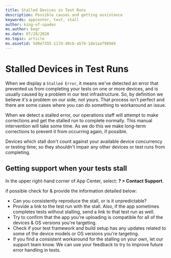 ```yaml
---
title: Stalled Devices in Test Runs
description: Possible causes and getting assistance
keywords: appcenter, test, stall
author: king-of-spades
ms.author: kegr
ms.date: 07/28/2020
ms.topic: article
ms.assetid: 5d0e7355-117d-40cb-a578-1de1aaf989d4 
---
```


# Stalled Devices in Test Runs
When we display a `Stalled Error`, it means we've detected an error that prevented us from completing your tests on one or more devices, and is usually caused by a problem in our test infrastructure. So, by definition we believe it's a problem on our side, not yours. That process isn't perfect and there are some cases where you can do something to workaround an issue.

When we detect a stalled error, our operations staff will attempt to make corrections and get the stalled run to complete normally. This manual intervention will take some time. As we do this we make long-term corrections to prevent it from occurring again, if possible.

Devices which stall don't count against your available device concurrency or testing time; so they shouldn't impair any other devices or test runs from completing.

## Getting support when your tests stall
In the upper right-hand corner of App Center, select: **? > Contact Support**. 

if possible check for & provide the information detailed below: 

- Can you consistently reproduce the stall, or is it unpredictable? 
- Provide a link to the test run with the stall. Also, if the app sometimes completes tests without stalling, send a link to that test run as well.
- Try to confirm that the app you're uploading is compatible for all of the devices & OS versions you're targeting. 
- Check if your test framework and build setup has any updates related to some of the device models or OS versions you're targeting. 
- If you find a consistent workaround for the stalling on your own, let our support team know. We can use your feedback to try to improve future error handling in tests.